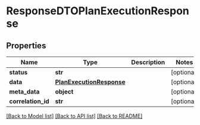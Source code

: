 # ResponseDTOPlanExecutionResponse

## Properties
Name | Type | Description | Notes
------------ | ------------- | ------------- | -------------
**status** | **str** |  | [optional] 
**data** | [**PlanExecutionResponse**](PlanExecutionResponse.md) |  | [optional] 
**meta_data** | **object** |  | [optional] 
**correlation_id** | **str** |  | [optional] 

[[Back to Model list]](../README.md#documentation-for-models) [[Back to API list]](../README.md#documentation-for-api-endpoints) [[Back to README]](../README.md)

